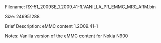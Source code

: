# 
Filename: RX-51_2009SE_1.2009.41-1.VANILLA_PR_EMMC_MR0_ARM.bin

Size: 246951288

Brief Description: eMMC content 1.2009.41-1

Notes: Vanilla version of the eMMC content for Nokia N900
